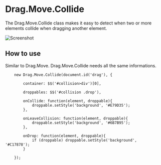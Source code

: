 Drag.Move.Collide
===========

The Drag.Move.Collide class makes it easy to detect when two or more elements collide when dragging another element.

![Screenshot](https://github.com/jnbdz/Drag.Move.Collide/raw/master/drag.move.collide.png)

How to use
----------

Similar to Drag.Move. Drag.Move.Collide needs all the same informations.

        new Drag.Move.Collide(document.id('drag'), {

            container: $$('#collision>div')[0],

            droppables: $$('#collision .drop'),

            onCollide: function(element, droppable){
                droppable.setStyle('background', '#E79D35');
            },

            onLeaveCollision: function(element, droppable){
                droppable.setStyle('background', '#6B7B95');
            },

            onDrop: function(element, droppable){
                if (droppable) droppable.setStyle('background', '#C17878');
            }

        });
